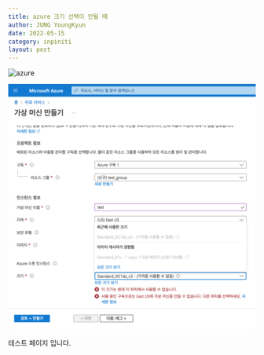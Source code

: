 ```yaml
---
title: azure 크기 선택이 안될 때
author: JUNG YoungKyun
date: 2022-05-15
category: inpiniti
layout: post
---
```


![azure](https://img.shields.io/badge/azure-2022.05.15-red.svg)

![azure 크기 선택 안됨.png](../images/azure%20크기%20선택%20안됨.png)

테스트 페이지 입니다.